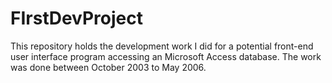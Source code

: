 # FIrstDevProject
This repository holds the development work I did for a potential front-end user interface program accessing an Microsoft Access database. The work was done between October 2003 to May 2006.
